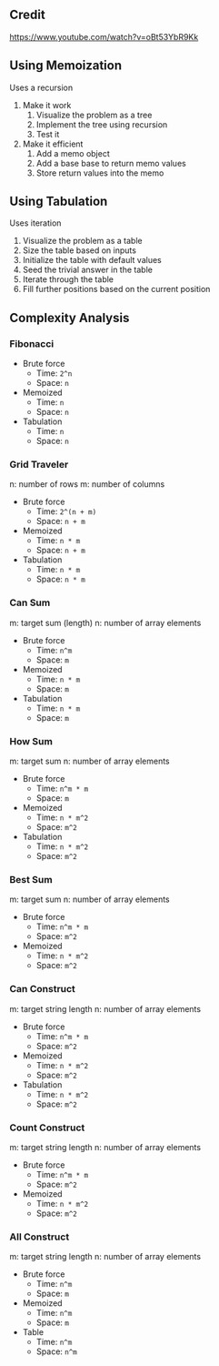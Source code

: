 ## **Credit**

<https://www.youtube.com/watch?v=oBt53YbR9Kk>

## **Using Memoization**

Uses a recursion

1. Make it work
   1. Visualize the problem as a tree
   2. Implement the tree using recursion
   3. Test it
2. Make it efficient
   1. Add a memo object
   2. Add a base base to return memo values
   3. Store return values into the memo

## **Using Tabulation**

Uses iteration

1. Visualize the problem as a table
2. Size the table based on inputs
3. Initialize the table with default values
4. Seed the trivial answer in the table
5. Iterate through the table
6. Fill further positions based on the current position

## **Complexity Analysis**

### Fibonacci

- Brute force
  - Time: `2^n`
  - Space: `n`
- Memoized
  - Time: `n`
  - Space: `n`
- Tabulation
  - Time: `n`
  - Space: `n`

### Grid Traveler

n: number of rows
m: number of columns

- Brute force
  - Time: `2^(n + m)`
  - Space: `n + m`
- Memoized
  - Time: `n * m`
  - Space: `n + m`
- Tabulation
  - Time: `n * m`
  - Space: `n * m`

### Can Sum

m: target sum (length)
n: number of array elements

- Brute force
  - Time: `n^m`
  - Space: `m`
- Memoized
  - Time: `n * m`
  - Space: `m`
- Tabulation
  - Time: `n * m`
  - Space: `m`

### How Sum

m: target sum
n: number of array elements

- Brute force
  - Time: `n^m * m`
  - Space: `m`
- Memoized
  - Time: `n * m^2`
  - Space: `m^2`
- Tabulation
  - Time: `n * m^2`
  - Space: `m^2`

### Best Sum

m: target sum
n: number of array elements

- Brute force
  - Time: `n^m * m`
  - Space: `m^2`
- Memoized
  - Time: `n * m^2`
  - Space: `m^2`

### Can Construct

m: target string length
n: number of array elements

- Brute force
  - Time: `n^m * m`
  - Space: `m^2`
- Memoized
  - Time: `n * m^2`
  - Space: `m^2`
- Tabulation
  - Time: `n * m^2`
  - Space: `m^2`

### Count Construct

m: target string length
n: number of array elements

- Brute force
  - Time: `n^m * m`
  - Space: `m^2`
- Memoized
  - Time: `n * m^2`
  - Space: `m^2`

### All Construct

m: target string length
n: number of array elements

- Brute force
  - Time: `n^m`
  - Space: `m`
- Memoized
  - Time: `n^m`
  - Space: `m`
- Table
  - Time: `n^m`
  - Space: `n^m`
